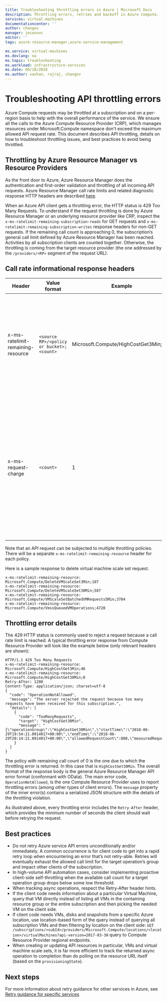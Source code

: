 ```yaml
---
title: Troubleshooting throttling errors in Azure | Microsoft Docs
description: Throttling errors, retries and backoff in Azure Compute.
services: virtual-machines
documentationcenter: ''
author: changov
manager: jeconnoc
editor: ''
tags: azure-resource-manager,azure-service-management

ms.service: virtual-machines
ms.devlang: na
ms.topic: troubleshooting
ms.workload: infrastructure-services
ms.date: 09/18/2018
ms.author: vashan, rajraj, changov
---
```


# Troubleshooting API throttling errors 

Azure Compute requests may be throttled at a subscription and on a per-region basis to help with the overall performance of the service. We ensure all the calls to the Azure Compute Resource Provider (CRP), which manages resources under Microsoft.Compute namespace don't exceed the maximum allowed API request rate. This document describes API throttling, details on how to troubleshoot throttling issues, and best practices to avoid being throttled.  

## Throttling by Azure Resource Manager vs Resource Providers  

As the front door to Azure, Azure Resource Manager does the authentication and first-order validation and throttling of all incoming API requests. Azure Resource Manager call rate limits and related diagnostic response HTTP headers are described [here](https://docs.microsoft.com/azure/azure-resource-manager/resource-manager-request-limits).
 
When an Azure API client gets a throttling error, the HTTP status is 429 Too Many Requests. To understand if the request throttling is done by Azure Resource Manager or an underlying resource provider like CRP, inspect the `x-ms-ratelimit-remaining-subscription-reads` for GET requests and `x-ms-ratelimit-remaining-subscription-writes` response headers for non-GET requests. If the remaining call count is approaching 0, the subscription’s general call limit defined by Azure Resource Manager has been reached. Activities by all subscription clients are counted together. Otherwise, the throttling is coming from the target resource provider (the one addressed by the `/providers/<RP>` segment of the request URL). 

## Call rate informational response headers 

| Header                            | Value format                           | Example                               | Description                                                                                                                                                                                               |
|-----------------------------------|----------------------------------------|---------------------------------------|-----------------------------------------------------------------------------------------------------------------------------------------------------------------------------------------------------------|
| x-ms-ratelimit-remaining-resource |```<source RP>/<policy or bucket>;<count>```| Microsoft.Compute/HighCostGet3Min;159 | Remaining API call count for the throttling policy covering the resource bucket or operation group including the target of this request                                                                   |
| x-ms-request-charge               | ```<count>   ```                             | 1                                     | The number of call counts “charged” for this HTTP request toward the applicable policy’s limit. This is most typically 1. Batch requests, such as for scaling a virtual machine scale set, can charge multiple counts. |


Note that an API request can be subjected to multiple throttling policies. There will be a separate `x-ms-ratelimit-remaining-resource` header for each policy. 

Here is a sample response to delete virtual machine scale set request.

```
x-ms-ratelimit-remaining-resource: Microsoft.Compute/DeleteVMScaleSet3Min;107 
x-ms-ratelimit-remaining-resource: Microsoft.Compute/DeleteVMScaleSet30Min;587 
x-ms-ratelimit-remaining-resource: Microsoft.Compute/VMScaleSetBatchedVMRequests5Min;3704 
x-ms-ratelimit-remaining-resource: Microsoft.Compute/VmssQueuedVMOperations;4720 
```

## Throttling error details

The 429 HTTP status is commonly used to reject a request because a call rate limit is reached. A typical throttling error response from Compute Resource Provider will look like the example below (only relevant headers are shown):

```
HTTP/1.1 429 Too Many Requests
x-ms-ratelimit-remaining-resource: Microsoft.Compute/HighCostGet3Min;46
x-ms-ratelimit-remaining-resource: Microsoft.Compute/HighCostGet30Min;0
Retry-After: 1200
Content-Type: application/json; charset=utf-8
{
  "code": "OperationNotAllowed",
  "message": "The server rejected the request because too many requests have been received for this subscription.",
  "details": [
    {
      "code": "TooManyRequests",
      "target": "HighCostGet30Min",
      "message": "{\"operationGroup\":\"HighCostGet30Min\",\"startTime\":\"2018-06-29T19:54:21.0914017+00:00\",\"endTime\":\"2018-06-29T20:14:21.0914017+00:00\",\"allowedRequestCount\":800,\"measuredRequestCount\":1238}"
    }
  ]
}

```

The policy with remaining call count of 0 is the one due to which the throttling error is returned. In this case that is `HighCostGet30Min`. The overall format of the response body is the general Azure Resource Manager API error format (conformant with OData). The main error code, `OperationNotAllowed`, is the one Compute Resource Provider uses to report throttling errors (among other types of client errors). The `message` property of the inner error(s) contains a serialized JSON structure with the details of the throttling violation.

As illustrated above, every throttling error includes the `Retry-After` header, which provides the minimum number of seconds the client should wait before retrying the request. 

## Best practices 

- Do not retry Azure service API errors unconditionally and/or immediately. A common occurrence is for client code to get into a rapid retry loop when encountering an error that’s not retry-able. Retries will eventually exhaust the allowed call limit for the target operation’s group and impact other clients of the subscription. 
- In high-volume API automation cases, consider implementing proactive client-side self-throttling when the available call count for a target operation group drops below some low threshold. 
- When tracking async operations, respect the Retry-After header hints. 
- If the client code needs information about a particular Virtual Machine, query that VM directly instead of listing all VMs in the containing resource group or the entire subscription and then picking the needed VM on the client side. 
- If client code needs VMs, disks and snapshots from a specific Azure location, use location-based form of the query instead of querying all subscription VMs and then filtering by location on the client side: `GET /subscriptions/<subId>/providers/Microsoft.Compute/locations/<location>/virtualMachines?api-version=2017-03-30` query to Compute Resource Provider regional endpoints. 
-	When creating or updating API resources in particular, VMs and virtual machine scale sets, it is far more efficient to track the returned async operation to completion than do polling on the resource URL itself (based on the `provisioningState`).

## Next steps

For more information about retry guidance for other services in Azure, see [Retry guidance for specific services](https://docs.microsoft.com/azure/architecture/best-practices/retry-service-specific)
